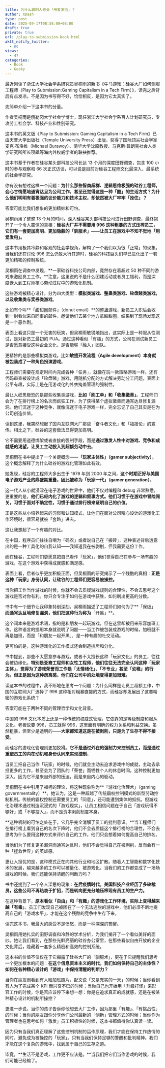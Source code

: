 ```yaml
---
title: 为什么聪明人也会「用爱发电」？
author: XDash
type: post
date: 2025-09-17T08:58:00+08:00
draft: true
private: true
url: /play-to-submission-book.html
aktt_notify_twitter:
  - no
views:
  - 47
categories:
  - Book
  - Geeky
---
```

最近刚读了浙江大学社会学系研究员吴桐雨的新书《牛马游戏：硅谷大厂如何驯服工程师（Play to Submission:Gaming Capitalism in a Tech Firm）》，读完之后背后有点发凉。不是因为书写得不好，恰恰相反，是因为它太真实了。

先简单介绍一下这本书的分量。

作者吴桐雨是俄勒冈大学社会学博士，现任浙江大学社会学系百人计划研究员，专攻劳工社会学、科技产业和性别研究。

这本书的英文版《Play to Submission: Gaming Capitalism in a Tech Firm》已由天普大学出版社（Temple University Press）出版，获得了国际顶尖社会学家麦克·布洛维（Michael Burawoy）、清华大学沈原教授、马克斯·普朗克社会人类学研究所所长项飙等海内外权威学者的联袂推荐。

这本书基于作者在硅谷某头部科技公司长达 13 个月的深度田野调查，包含 100 小时的参与观察和 66 次正式访谈，可以说是目前对硅谷工程师文化最深入、最系统的社会学研究。

你有没有想过这样一个问题：**为什么那些智商超群、逻辑思维极强的硅谷工程师，会心甘情愿地通宵达旦为公司工作，甚至还觉得这是一种「酷」的生活方式？为什么他们明明有着极强的议价能力和技术主权，却依然被大厂牢牢「拴住」？**

答案可能比我们想象的更加精妙和可怕。

吴桐雨用了整整 13 个月的时间，深入硅谷某头部科技公司进行田野调查，最终揭开了一个令人震惊的真相：**硅谷大厂并不需要用 996 这种粗暴的方式压榨员工，它们有一套更加高明、更加隐蔽的「驯服术」——让员工在游戏中不知不觉地「用爱发电」。**

这本书用极其冷静和客观的社会学视角，解构了一个我们以为很「正常」的现象。当我们还在讨论 996 怎么仍敢大行其道时，硅谷的科技巨头们早已进化出了一套更加精密的控制系统。

吴桐雨在调查中发现，**一家硅谷科技公司内部，竟然存在着超过 50 种不同的游戏来激励员工工作。**注意，这里说的不是什么团建活动或者员工福利，而是深度嵌入到工程师核心劳动过程中的游戏化机制。

这些游戏被精心设计，分为四大类型：**模拟类游戏、整蛊类游戏、轮盘赌类游戏，以及收集类与奖券类游戏**。

比如有个叫**「甜甜圈邮件」（donut email）**的整蛊游戏，新员工入职后会收到一封看似来自同事的邮件，邀请他们去某个地方拿甜甜圈，结果到了现场发现这是一个恶作剧。

表面上看这只是一个无害的玩笑，但吴桐雨敏锐地指出，这实际上是一种服从性测试，是对新员工最初的 PUA。通过这种看似「有趣」的方式，公司在测试新员工是否愿意接受这种企业文化，是否能够「融入」团队。

更精妙的是那些模拟类游戏，比如**敏捷开发流程（Agile development）本身就被包装成了一种角色扮演游戏**。

工程师们需要在规定时间内完成各种「任务」，就像在玩一款策略游戏一样。还有代码审查被设计成「轮盘赌」游戏，用随机分配的方式解决劳动分工问题，表面上公平有趣，实际上是在用游戏化的外衣掩盖管理的强制性。

最让人细思极恐的是那些收集类游戏，**比如「刷工单」和「收集徽章」**。工程师们会为了在排行榜上的名次而疯狂工作，为了获得某个虚拟徽章而通宵达旦修复漏洞。他们沉迷于这种竞争，就像沉迷于电子游戏一样，完全忘记了自己其实是在为公司创造价值。

读到这里，我突然想起了国内互联网大厂那些「奋斗者文化」和「福报论」的宣传。相比之下，硅谷的这套做法显得更加高明。

它不需要用道德绑架或者直接的强制手段，而是**通过激发人性中对游戏、竞争和成就感的渴望，让员工主动投入到超额劳动中去**。

吴桐雨在书中提出了一个关键概念——**「玩家主体性」（gamer subjectivity）**。这个概念解释了为什么硅谷的游戏化管理如此有效。

她发现，硅谷的工程师大多出生于 1979 年到 2000 年之间，**这个时期正好与美国电子游戏产业的鼎盛期重叠，因此被称为「玩家一代」（gamer generation）**。

这一代人从小就浸淫在电子游戏的世界中，他们不仅对编程和 debug 非常熟悉，更重要的是，**他们已经内化了游戏的逻辑和叙事方式。他们习惯于在游戏中冒险闯关，习惯于面对不确定性，习惯于通过排行榜来证明自己的价值。**

正是这些从小培养起来的习惯和认知模式，让他们在面对公司精心设计的游戏化工作环境时，很容易就被「套路」进去。

这让我想起了一个有趣的对比。

在中国，程序员们往往自嘲为「码农」或者说自己在「搬砖」，这种表述背后透露出的是一种工具化的自我认知——我知道我在被剥削，但我需要这份工作。

而在硅谷，工程师们更愿意把自己看作「玩家」，他们觉得自己在参与一场有趣的游戏，在这个游戏中获得成就感和满足感。

表面上看，后者似乎更加积极正面，但吴桐雨的研究揭示了一个残酷的真相：**正是这种「玩家」身份认同，让硅谷的工程师们更容易被操控。**

当你把工作当作游戏的时候，你就不会去质疑游戏规则的合理性，不会去思考这个游戏是否对你有利。你只会专注于如何在游戏中获胜，如何刷出更高的分数。

书中有一个细节让我印象特别深刻。吴桐雨描述了工程师们如何为了**「保级」**而通宵达旦地修复漏洞，他们把这种行为称为**「开黑」**。

这个词本来是游戏术语，指的是和朋友一起玩游戏，但在这里却被用来形容加班工作。这种语言的挪用本身就说明了问题——当工作被包装成游戏的时候，加班就不再是加班，而是「和朋友一起开黑」，是一种有趣的社交活动。

更可怕的是，这种游戏化的工作模式还会制造排斥和分化。

书中提到，那些不太愿意参与游戏，或者不太擅长这种「玩家文化」的员工，往往会被边缘化。**特别是亚裔工程师和女性工程师，他们往往无法完全认同这种「玩家主体」，觉得为了游戏荣誉而工作是「太情绪化」、「不专业」甚至「幼稚」的行为。但正是因为这种疏离感，他们在公司中的处境变得更加艰难。**

读这本书的过程中，我不断地在思考一个问题：为什么同样是让员工超额工作，中国的互联网大厂选择了 996 这种相对粗暴直接的方式，而硅谷却发展出了这套精密的游戏化系统？

答案可能在于两种不同的管理哲学和文化背景。

中国的 996 文化本质上还是一种传统的权威式管理，它依靠的是等级制度和服从文化。老板说要 996，员工就得 996，这里面有明确的权力关系和利益交换。虽然粗暴，但至少是透明的——**大家都知道这是在被剥削，只是为了生存不得不接受**。

而硅谷的游戏化管理则更加狡猾。**它不是通过外在的强制力来控制员工，而是通过重塑员工的内在动机和身份认同来实现控制**。

当员工把自己当作「玩家」的时候，他们就会主动去追求游戏中的成就，主动去承担更多的工作，甚至会为了团队的「荣誉」而牺牲个人的休息时间。这种控制更加深入，因为它不是来自外部的压迫，而是来自内心的驱动。

吴桐雨在书中引用了福柯的理论，将这种现象称为**「游戏化治理术」（gaming governmentality）**。她认为，这是一种超越了传统霸权控制模式的新型劳动控制机制。传统的霸权控制还需要员工的「同意」，还可能遭到集体的抵抗。但游戏化治理术通过制造沉浸式的「游戏现实」，让员工相信问题在于自己「游戏玩得不够好」或「不够投入」，而不是资本剥削制度本身。

**这种机制的可怕之处在于，它几乎完全消解了员工的批判意识。**当工程师们在排行榜上看到自己的名次下降时，他们不会去质疑这个排行榜的合理性，不会去思考为什么要用这种方式来评价自己的工作，他们只会想着如何提高自己的排名。

当他们为了修复更多漏洞而通宵达旦时，他们不会觉得自己在被剥削，反而会有一种「拯救世界」的英雄感。

更让人担忧的是，这种模式正在向其他行业和地区扩散。随着人工智能和数字化技术的发展，越来越多的工作可以被量化、被游戏化。当我们的工作都变成了一场场游戏的时候，我们还能保持清醒的判断力吗？

书中还提到了一个令人深思的现象：**在后疫情时代，美国科技产业经历了多轮裁员，这些公司不再热衷于扩招，而是转向更充分地压榨现有员工的生产力。**

在这种背景下，**原本看似「自由」和「有趣」的游戏化工作环境，实际上变得越来越「有毒」**。员工们发现自己被困在了一个无法逃脱的游戏中，他们必须不断地提高自己的「游戏水平」，才能在这个残酷的竞争中生存下来。

读完这本书，我最大的感受不是愤怒，而是一种深深的警醒。

吴桐雨用她扎实的田野调查和冷静的学术分析，为我们揭开了一个看似美好的面纱。她让我们看到，在那些光鲜亮丽的硅谷办公室里，在那些看似自由开放的企业文化背后，隐藏着一套多么精密和高效的控制系统。

这本书的价值不仅仅在于它揭露了硅谷大厂的「驯服术」，更在于它提醒我们思考一个更加根本的问题：**在这个信息资本主义的时代，我们如何保持自己的主体性？如何在各种精心设计的「游戏」中保持清醒的判断力？**

当你在朋友圈看到有人晒加班照片，配文说「又是充实的一天」的时候；当你看到有人为了完成某个 KPI 而兴奋不已的时候；当你自己也开始用「升级打怪」来形容工作的时候，你是否应该停下来想一想：你是在追求真正的成就感，还是在被某种精心设计的机制所操控？

更进一步说，当你的孩子告诉你他想去大厂工作，因为那里「有趣」、「有挑战性」的时候；当你的朋友跟你分享他们公司最新的「创新」管理方式的时候；当你作为管理者也在思考如何「激发」员工积极性的时候，这本书都值得你认真读一读。

因为只有当我们真正理解了这些控制机制的运作原理，我们才能在保持工作热情的同时，避免成为被操控的「玩家」。只有当我们保持足够的警醒和批判精神，我们才能在这个复杂的游戏中，找到属于自己的生存之道。

毕竟，**生活不是游戏，工作更不应该是。**当我们把它们当作游戏的时候，我们可能已经输了。